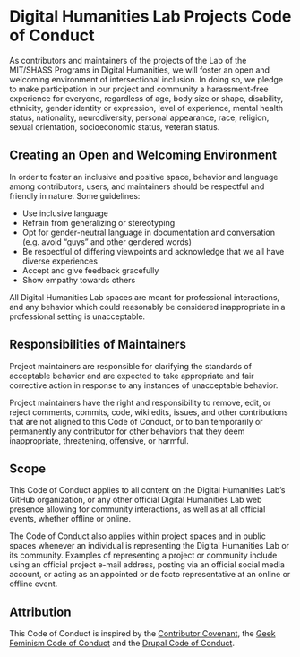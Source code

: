 # Digital Humanities Lab Projects Code of Conduct

As contributors and maintainers of the projects of the Lab of the MIT/SHASS Programs in Digital Humanities, we will foster an open and welcoming environment of intersectional inclusion. In doing so, we pledge to make participation in our project and community a harassment-free experience for everyone, regardless of age, body size or shape, disability, ethnicity, gender identity or expression, level of experience, mental health status, nationality, neurodiversity, personal appearance, race, religion, sexual orientation, socioeconomic status, veteran status.

## Creating an Open and Welcoming Environment

In order to foster an inclusive and positive space, behavior and language among contributors, users, and maintainers should be respectful and friendly in nature. Some guidelines:

*   Use inclusive language
  * Refrain from generalizing or stereotyping
  * Opt for gender-neutral language in documentation and conversation (e.g. avoid “guys” and other gendered words)
*   Be respectful of differing viewpoints and acknowledge that we all have diverse experiences
*   Accept and give feedback gracefully
*   Show empathy towards others

All Digital Humanities Lab spaces are meant for professional interactions, and any behavior which could reasonably be considered inappropriate in a professional setting is unacceptable.

## Responsibilities of Maintainers

Project maintainers are responsible for clarifying the standards of acceptable behavior and are expected to take appropriate and fair corrective action in response to any instances of unacceptable behavior.

Project maintainers have the right and responsibility to remove, edit, or reject comments, commits, code, wiki edits, issues, and other contributions that are not aligned to this Code of Conduct, or to ban temporarily or permanently any contributor for other behaviors that they deem inappropriate, threatening, offensive, or harmful.

## Scope

This Code of Conduct applies to all content on the Digital Humanities Lab’s GitHub organization, or any other official Digital Humanities Lab web presence allowing for community interactions, as well as at all official events, whether offline or online.

The Code of Conduct also applies within project spaces and in public spaces whenever an individual is representing the Digital Humanities Lab or its community. Examples of representing a project or community include using an official project e-mail address, posting via an official social media account, or acting as an appointed or de facto representative at an online or offline event.

## Attribution

This Code of Conduct is inspired by the [Contributor Covenant](https://www.contributor-covenant.org/), the [Geek Feminism Code of Conduct](https://geekfeminism.org/about/code-of-conduct/) and the [Drupal Code of Conduct](https://www.drupal.org/dcoc).



